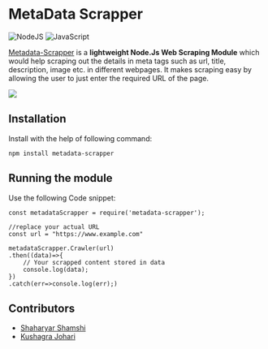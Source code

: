 MetaData Scrapper
=====
<p>
<img alt="NodeJS" src="https://img.shields.io/badge/node.js-%2343853D.svg?style=for-the-badge&logo=node-dot-js&logoColor=white"/>
<img alt="JavaScript" src="https://img.shields.io/badge/javascript-%23323330.svg?style=for-the-badge&logo=javascript&logoColor=%23F7DF1E"/>  
</p>
  
[Metadata-Scrapper](https://www.npmjs.com/package/metadata-scrapper) is a **lightweight Node.Js Web Scraping Module** which would help scraping out the details in meta tags such as url, title, description, image etc. in different webpages. It makes scraping easy by allowing the user to just enter the required URL of the page. 

<p>
<img src="https://img.shields.io/badge/Version-2.0.2-blue"/>
</p>


Installation
----
Install with the help of following command:
```
npm install metadata-scrapper
```

Running the module
----
Use the following Code snippet:
```
const metadataScrapper = require('metadata-scrapper');

//replace your actual URL
const url = "https://www.example.com" 

metadataScrapper.Crawler(url)
.then((data)=>{
    // Your scrapped content stored in data
    console.log(data);
})
.catch(err=>console.log(err);)
```
Contributors
----
- [Shaharyar Shamshi](https://github.com/shaharyar-shamshi)
- [Kushagra Johari](https://github.com/joharikushagra)
